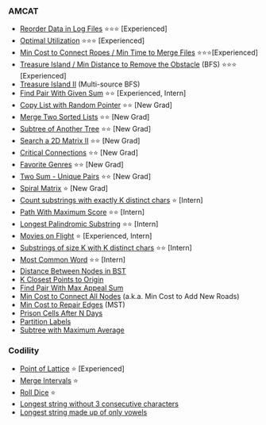 ### AMCAT

- [Reorder Data in Log Files](https://leetcode.com/problems/reorder-data-in-log-files) ⭐⭐⭐ [Experienced]
- [Optimal Utilization](https://leetcode.com/discuss/interview-question/373202) ⭐⭐⭐ [Experienced]
- [Min Cost to Connect Ropes / Min Time to Merge Files](https://leetcode.com/discuss/interview-question/344677) ⭐⭐⭐[Experienced]
- [Treasure Island / Min Distance to Remove the Obstacle](https://leetcode.com/discuss/interview-question/347457) (BFS) ⭐⭐⭐ [Experienced]
- [Treasure Island II](https://leetcode.com/discuss/interview-question/356150) (Multi-source BFS)
- [Find Pair With Given Sum](https://leetcode.com/discuss/interview-question/356960) ⭐⭐ [Experienced, Intern]
- [Copy List with Random Pointer](https://leetcode.com/problems/copy-list-with-random-pointer) ⭐⭐ [New Grad]
- [Merge Two Sorted Lists](https://leetcode.com/problems/merge-two-sorted-lists) ⭐⭐ [New Grad]
- [Subtree of Another Tree](https://leetcode.com/problems/subtree-of-another-tree) ⭐⭐ [New Grad]
- [Search a 2D Matrix II](https://leetcode.com/problems/search-a-2d-matrix-ii) ⭐⭐ [New Grad]
- [Critical Connections](https://leetcode.com/discuss/interview-question/372581) ⭐⭐ [New Grad]
- [Favorite Genres](https://leetcode.com/discuss/interview-question/373006) ⭐⭐ [New Grad]
- [Two Sum - Unique Pairs](https://leetcode.com/discuss/interview-question/372434) ⭐⭐ [New Grad]
- [Spiral Matrix](https://leetcode.com/problems/spiral-matrix-ii/) ⭐ [New Grad]
- [Count substrings with exactly K distinct chars](https://leetcode.com/discuss/interview-question/370157) ⭐ [Intern]
- [Path With Maximum Score](https://leetcode.com/discuss/interview-question/383669/) ⭐⭐ [Intern]
- [Longest Palindromic Substring](https://leetcode.com/problems/longest-palindromic-substring) ⭐⭐ [Intern]
- [Movies on Flight](https://leetcode.com/discuss/interview-question/313719/) ⭐ [Experienced, Intern]
- [Substrings of size K with K distinct chars](https://leetcode.com/discuss/interview-question/370112) ⭐⭐ [Intern]
- [Most Common Word](https://leetcode.com/problems/most-common-word) ⭐⭐ [Intern]
- [Distance Between Nodes in BST](https://leetcode.com/discuss/interview-question/376375)
- [K Closest Points to Origin](https://leetcode.com/problems/k-closest-points-to-origin)
- [Find Pair With Max Appeal Sum](https://leetcode.com/discuss/interview-question/355698)
- [Min Cost to Connect All Nodes](https://leetcode.com/discuss/interview-question/356981) (a.k.a. Min Cost to Add New Roads)
- [Min Cost to Repair Edges](https://leetcode.com/discuss/interview-question/357310) (MST)
- [Prison Cells After N Days](https://leetcode.com/problems/prison-cells-after-n-days)
- [Partition Labels](https://leetcode.com/problems/partition-labels)
- [Subtree with Maximum Average](https://leetcode.com/discuss/interview-question/349617)


### Codility

- [Point of Lattice](https://leetcode.com/discuss/interview-question/396418/) ⭐ [Experienced]
- [Merge Intervals](https://leetcode.com/problems/merge-intervals/) ⭐
- [Roll Dice](https://leetcode.com/discuss/interview-question/331158) ⭐
- [Longest string without 3 consecutive characters](https://leetcode.com/discuss/interview-question/330356)
- [Longest string made up of only vowels](https://leetcode.com/discuss/interview-question/233724)
